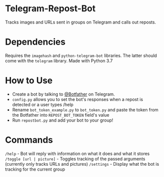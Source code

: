 # Telegram-Repost-Bot
Tracks images and URLs sent in groups on Telegram and calls out reposts.

# Dependencies
Requires the `imagehash` and `python-telegram-bot` libraries. The latter should come with the `telegram` library.
Made with Python 3.7

# How to Use
- Create a bot by talking to [@Botfather](https://telegram.me/botfather) on Telegram.
- `config.py` allows you to set the bot's responses when a repost is detected or a user types /help
- Rename `bot_token_example.py` to `bot_token.py` and paste the token from the Botfather into `REPOST_BOT_TOKEN` field's value
- Run `repostbot.py` and add your bot to your group!

# Commands
`/help` - Bot will reply with information on what it does and what it stores
`/toggle [url | picture]` - Toggles tracking of the passed arguments (currently only tracks URLs and pictures)
`/settings` - Display what the bot is tracking for the current group
